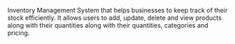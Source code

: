 Inventory Management System that helps businesses to keep track of their stock efficiently. It allows users to add, update, delete and view products along with their quantities along with their quantities, categories and pricing.  
